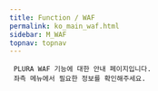 ```yaml
---
title: Function / WAF
permalink: ko_main_waf.html
sidebar: M_WAF
topnav: topnav
---
```


     PLURA WAF 기능에 대한 안내 페이지입니다.
     좌측 메뉴에서 필요한 정보를 확인해주세요.
